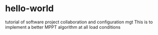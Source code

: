 # hello-world
tutorial of software project collaboration and configuration mgt
This is to implement a better MPPT algorithm at all load conditions
